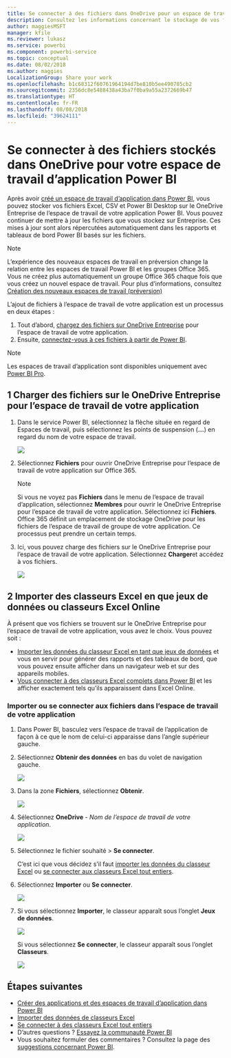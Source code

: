 ```yaml
---
title: Se connecter à des fichiers dans OneDrive pour un espace de travail d’application Power BI
description: Consultez les informations concernant le stockage de vos fichiers Excel, CSV et Power BI Desktop sur le OneDrive pour l’espace de travail de votre application Power BI et la connexion à ceux-ci.
author: maggiesMSFT
manager: kfile
ms.reviewer: lukasz
ms.service: powerbi
ms.component: powerbi-service
ms.topic: conceptual
ms.date: 08/02/2018
ms.author: maggies
LocalizationGroup: Share your work
ms.openlocfilehash: b1c68312f60761964194d7be810b5ee490785cb2
ms.sourcegitcommit: 2356dc8e5488438a43ba7f0ba9a55a2372669b47
ms.translationtype: HT
ms.contentlocale: fr-FR
ms.lasthandoff: 08/08/2018
ms.locfileid: "39624111"
---
```

# <a name="connect-to-files-stored-in-onedrive-for-your-power-bi-app-workspace"></a>Se connecter à des fichiers stockés dans OneDrive pour votre espace de travail d’application Power BI
Après avoir [créé un espace de travail d’application dans Power BI](service-create-distribute-apps.md), vous pouvez stocker vos fichiers Excel, CSV et Power BI Desktop sur le OneDrive Entreprise de l’espace de travail de votre application Power BI. Vous pouvez continuer de mettre à jour les fichiers que vous stockez sur Entreprise. Ces mises à jour sont alors répercutées automatiquement dans les rapports et tableaux de bord Power BI basés sur les fichiers. 

> [!NOTE]
> L’expérience des nouveaux espaces de travail en préversion change la relation entre les espaces de travail Power BI et les groupes Office 365. Vous ne créez plus automatiquement un groupe Office 365 chaque fois que vous créez un nouvel espace de travail. Pour plus d’informations, consultez [Création des nouveaux espaces de travail (préversion)](service-create-the-new-workspaces.md)

L’ajout de fichiers à l’espace de travail de votre application est un processus en deux étapes : 

1. Tout d’abord, [chargez des fichiers sur OneDrive Entreprise](service-connect-to-files-in-app-workspace-onedrive-for-business.md#1-upload-files-to-the-onedrive-for-business-for-your-app-workspace) pour l’espace de travail de votre application.
2. Ensuite, [connectez-vous à ces fichiers à partir de Power BI](service-connect-to-files-in-app-workspace-onedrive-for-business.md#2-import-excel-files-as-datasets-or-as-excel-online-workbooks).

> [!NOTE]
> Les espaces de travail d’application sont disponibles uniquement avec [Power BI Pro](service-free-vs-pro.md).
> 
> 

## <a name="1-upload-files-to-the-onedrive-for-business-for-your-app-workspace"></a>1 Charger des fichiers sur le OneDrive Entreprise pour l’espace de travail de votre application
1. Dans le service Power BI, sélectionnez la flèche située en regard de Espaces de travail, puis sélectionnez les points de suspension (**…**) en regard du nom de votre espace de travail. 
   
   ![](media/service-connect-to-files-in-app-workspace-onedrive-for-business/power-bi-app-ellipsis.png)
2. Sélectionnez **Fichiers** pour ouvrir OneDrive Entreprise pour l’espace de travail de votre application sur Office 365.
   
   > [!NOTE]
   > Si vous ne voyez pas **Fichiers** dans le menu de l’espace de travail d’application, sélectionnez **Membres** pour ouvrir le OneDrive Entreprise pour l’espace de travail de votre application. Sélectionnez ici **Fichiers**. Office 365 définit un emplacement de stockage OneDrive pour les fichiers de l’espace de travail de groupe de votre application. Ce processus peut prendre un certain temps. 
   > 
   > 
3. Ici, vous pouvez charge des fichiers sur le OneDrive Entreprise pour l’espace de travail de votre application. Sélectionnez **Charger**et accédez à vos fichiers.
   
   ![](media/service-connect-to-files-in-app-workspace-onedrive-for-business/pbi_grpfilesonedrive.png)

## <a name="2-import-excel-files-as-datasets-or-as-excel-online-workbooks"></a>2 Importer des classeurs Excel en que jeux de données ou classeurs Excel Online
À présent que vos fichiers se trouvent sur le OneDrive Entreprise pour l’espace de travail de votre application, vous avez le choix. Vous pouvez soit : 

* [Importer les données du classeur Excel en tant que jeux de données](service-get-data-from-files.md) et vous en servir pour générer des rapports et des tableaux de bord, que vous pouvez ensuite afficher dans un navigateur web et sur des appareils mobiles.
* [Vous connecter à des classeurs Excel complets dans Power BI](service-excel-workbook-files.md) et les afficher exactement tels qu’ils apparaissent dans Excel Online.

### <a name="import-or-connect-to-the-files-in-your-app-workspace"></a>Importer ou se connecter aux fichiers dans l’espace de travail de votre application
1. Dans Power BI, basculez vers l’espace de travail de l’application de façon à ce que le nom de celui-ci apparaisse dans l’angle supérieur gauche. 
2. Sélectionnez **Obtenir des données** en bas du volet de navigation gauche. 
   
   ![](media/service-connect-to-files-in-app-workspace-onedrive-for-business/power-bi-app-get-data-button.png)
3. Dans la zone **Fichiers**, sélectionnez **Obtenir**.
   
   ![](media/service-connect-to-files-in-app-workspace-onedrive-for-business/pbi_getfiles.png)
4. Sélectionnez **OneDrive** - *Nom de l’espace de travail de votre application*.
   
    ![](media/service-connect-to-files-in-app-workspace-onedrive-for-business/pbi_grp_one_drive_shrpt.png)
5. Sélectionnez le fichier souhaité > **Se connecter**.
   
    C’est ici que vous décidez s’il faut [importer les données du classeur Excel](service-get-data-from-files.md) ou [se connecter aux classeurs Excel tout entiers](service-excel-workbook-files.md).
6. Sélectionnez **Importer** ou **Se connecter**.
   
    ![](media/service-connect-to-files-in-app-workspace-onedrive-for-business/pbi_importexceldataorwholecrop.png)
7. Si vous sélectionnez **Importer**, le classeur apparaît sous l’onglet **Jeux de données**. 
   
    ![](media/service-connect-to-files-in-app-workspace-onedrive-for-business/power-bi-app-excel-file-import.png)
   
    Si vous sélectionnez **Se connecter**, le classeur apparaît sous l’onglet **Classeurs**.
   
    ![](media/service-connect-to-files-in-app-workspace-onedrive-for-business/power-bi-app-excel-file-connect.png)

## <a name="next-steps"></a>Étapes suivantes
* [Créer des applications et des espaces de travail d’application dans Power BI](service-create-distribute-apps.md)
* [Importer des données de classeurs Excel](service-get-data-from-files.md)
* [Se connecter à des classeurs Excel tout entiers](service-excel-workbook-files.md)
* D’autres questions ? [Essayez la communauté Power BI](http://community.powerbi.com/)
* Vous souhaitez formuler des commentaires ? Consultez la page des [suggestions concernant Power BI](https://ideas.powerbi.com/forums/265200-power-bi).

